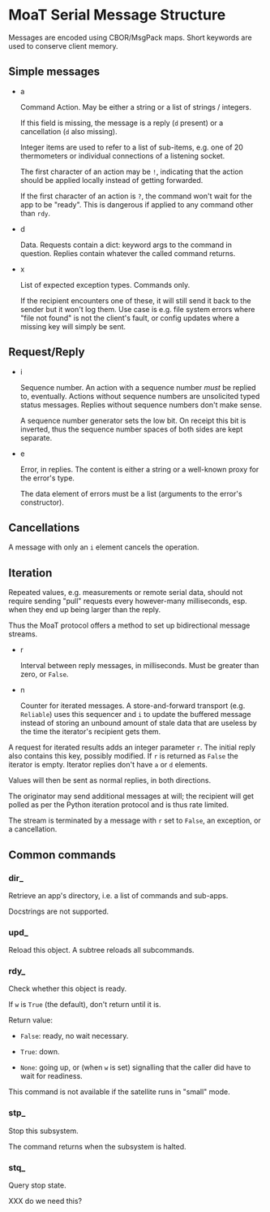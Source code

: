 # MoaT Serial Message Structure

Messages are encoded using CBOR/MsgPack maps. Short keywords are used to
conserve client memory.

## Simple messages

* a

  Command Action. May be either a string or a list of strings / integers.

  If this field is missing, the message is a reply (`d` present) or a
  cancellation (`d` also missing).

  Integer items are used to refer to a list of sub-items, e.g. one of 20
  thermometers or individual connections of a listening socket.

  The first character of an action may be ``!``, indicating that the action
  should be applied locally instead of getting forwarded.

  If the first character of an action is ``?``, the command won't wait for
  the app to be "ready". This is dangerous if applied to any command other
  than ``rdy``.

* d

  Data. Requests contain a dict: keyword args to the command in question.
  Replies contain whatever the called command returns.

* x

  List of expected exception types. Commands only.

  If the recipient encounters one of these, it will still send it back to
  the sender but it won't log them. Use case is e.g. file system errors
  where "file not found" is not the client's fault, or config updates where
  a missing key will simply be sent.

## Request/Reply

* i

  Sequence number. An action with a sequence number *must* be replied to,
  eventually. Actions without sequence numbers are unsolicited typed status
  messages. Replies without sequence numbers don't make sense.

  A sequence number generator sets the low bit. On receipt this bit is
  inverted, thus the sequence number spaces of both sides are kept
  separate.

* e

  Error, in replies. The content is either a string or a well-known proxy
  for the error's type.

  The data element of errors must be a list (arguments to the error's
  constructor).


## Cancellations

A message with only an `i` element cancels the operation.

## Iteration

Repeated values, e.g. measurements or remote serial data, should not
require sending "pull" requests every however-many milliseconds, esp. when
they end up being larger than the reply.

Thus the MoaT protocol offers a method to set up bidirectional message streams.

* r

  Interval between reply messages, in milliseconds. Must be greater than zero, or `False`.

* n

  Counter for iterated messages. A store-and-forward transport (e.g.
  `Reliable`) uses this sequencer and `i` to update the buffered message
  instead of storing an unbound amount of stale data that are useless by
  the time the iterator's recipient gets them.


A request for iterated results adds an integer parameter `r`.
The initial reply also contains this key, possibly modified. If `r` is
returned as `False` the iterator is empty. Iterator replies don't have `a`
or `d` elements.

Values will then be sent as normal replies, in both directions.

The originator may send additional messages at will; the recipient will get
polled as per the Python iteration protocol and is thus rate limited.

The stream is terminated by a message with `r` set to `False`, an
exception, or a cancellation.


## Common commands

### dir\_

Retrieve an app's directory, i.e. a list of commands and sub-apps.

Docstrings are not supported.

### upd\_

Reload this object. A subtree reloads all subcommands.

### rdy\_

Check whether this object is ready.

If `w` is `True` (the default), don't return until it is.

Return value:

* `False`: ready, no wait necessary.

* `True`: down.

* `None`: going up, or (when `w` is set) signalling that the caller
  did have to wait for readiness.

This command is not available if the satellite runs in "small" mode.

### stp\_

Stop this subsystem.

The command returns when the subsystem is halted.

### stq\_

Query stop state.

XXX do we need this?

